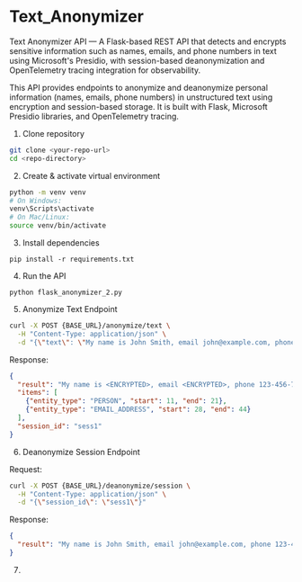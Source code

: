 # Text_Anonymizer
Text Anonymizer API — A Flask-based REST API that detects and encrypts sensitive information such as names, emails, and phone numbers in text using Microsoft's Presidio, with session-based deanonymization and OpenTelemetry tracing integration for observability.

This API provides endpoints to anonymize and deanonymize personal information (names, emails, phone numbers) in unstructured text using encryption and session-based storage. It is built with Flask, Microsoft Presidio libraries, and OpenTelemetry tracing.


1. Clone repository
```bash
git clone <your-repo-url>
cd <repo-directory>
```
2. Create & activate virtual environment

```bash
python -m venv venv
# On Windows:
venv\Scripts\activate
# On Mac/Linux:
source venv/bin/activate
```

3. Install dependencies

```
pip install -r requirements.txt
```
4. Run the API

```
python flask_anonymizer_2.py
```

5. Anonymize Text Endpoint
```bash
curl -X POST {BASE_URL}/anonymize/text \
  -H "Content-Type: application/json" \
  -d "{\"text\": \"My name is John Smith, email john@example.com, phone 123-456-7890\"}"
```

Response:
```json
{
  "result": "My name is <ENCRYPTED>, email <ENCRYPTED>, phone 123-456-7890",
  "items": [
    {"entity_type": "PERSON", "start": 11, "end": 21},
    {"entity_type": "EMAIL_ADDRESS", "start": 28, "end": 44}
  ],
  "session_id": "sess1"
}
```

6. Deanonymize Session Endpoint

Request:
```bash
curl -X POST {BASE_URL}/deanonymize/session \
  -H "Content-Type: application/json" \
  -d "{\"session_id\": \"sess1\"}"
```

Response:
```json
{
  "result": "My name is John Smith, email john@example.com, phone 123-456-7890"
}
```


7. 
